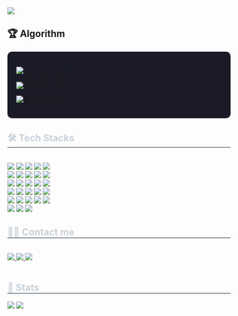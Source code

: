 <div>
    <img src="https://capsule-render.vercel.app/api?type=waving&color=7174d6&height=170&text=Greedy%20Developer,%20Hong&animation=&fontColor=498fa7&fontSize=60" />
    </div>
    <h2>🏆 Algorithm</h2>

<div style="background-color: #1a1b27; padding: 20px; border-radius: 10px; margin: 20px 0;">
  
  [![Solved.ac 프로필](http://mazassumnida.wtf/api/v2/generate_badge?boj=fkdldj4857)](https://solved.ac/profile/fkdldj4857)
  
  ![mazandi profile](http://mazandi.herokuapp.com/api?handle=fkdldj4857&theme=dark)
  
  <a href="https://git.io/streak-stats"><img src="https://streak-stats.demolab.com?user=hinoyat&theme=dark&border_radius=10&locale=ko&date_format=%5BY.%5Dn.j&exclude_days=Sun" alt="GitHub Streak" /></a>
</div>
    <div style="text-align: left;">
    <h2 style="border-bottom: 1px solid #21262d; color: #c9d1d9;"> 🛠️ Tech Stacks </h2> <br> 
    <div style="margin: ; text-align: left;" "text-align: left;"> <img src="https://img.shields.io/badge/Apache Tomcat-F8DC75?style=flat&logo=Apache Tomcat&logoColor=white">
          <img src="https://img.shields.io/badge/Amazon AWS-232F3E?style=flat&logo=Amazon AWS&logoColor=white">
          <img src="https://img.shields.io/badge/Bootstrap-7952B3?style=flat&logo=Bootstrap&logoColor=white">
          <img src="https://img.shields.io/badge/CSS3-1572B6?style=flat&logo=CSS3&logoColor=white">
          <img src="https://img.shields.io/badge/Django-092E20?style=flat&logo=Django&logoColor=white">
          <br/><img src="https://img.shields.io/badge/Docker-2496ED?style=flat&logo=Docker&logoColor=white">
          <img src="https://img.shields.io/badge/Figma-F24E1E?style=flat&logo=Figma&logoColor=white">
          <img src="https://img.shields.io/badge/Git-F05032?style=flat&logo=Git&logoColor=white">
          <img src="https://img.shields.io/badge/Github-181717?style=flat&logo=Github&logoColor=white">
          <img src="https://img.shields.io/badge/HTML5-E34F26?style=flat&logo=HTML5&logoColor=white">
          <br/><img src="https://img.shields.io/badge/Java-007396?style=flat&logo=Java&logoColor=white">
          <img src="https://img.shields.io/badge/Javascript-F7DF1E?style=flat&logo=Javascript&logoColor=white">
          <img src="https://img.shields.io/badge/Jenkins-D24939?style=flat&logo=Jenkins&logoColor=white">
          <img src="https://img.shields.io/badge/Linux-FCC624?style=flat&logo=Linux&logoColor=white">
          <img src="https://img.shields.io/badge/MySQL-4479A1?style=flat&logo=MySQL&logoColor=white">
          <br/><img src="https://img.shields.io/badge/Next.js-000000?style=flat&logo=Next.js&logoColor=white">
          <img src="https://img.shields.io/badge/Node.js-339933?style=flat&logo=Node.js&logoColor=white">
          <img src="https://img.shields.io/badge/Notion-000000?style=flat&logo=Notion&logoColor=white">
          <img src="https://img.shields.io/badge/Prettier-F7B93E?style=flat&logo=Prettier&logoColor=white">
          <img src="https://img.shields.io/badge/Python-3776AB?style=flat&logo=Python&logoColor=white">
          <br/><img src="https://img.shields.io/badge/React-61DAFB?style=flat&logo=React&logoColor=white">
          <img src="https://img.shields.io/badge/React Query-FF4154?style=flat&logo=React Query&logoColor=white">
          <img src="https://img.shields.io/badge/Redux-764ABC?style=flat&logo=Redux&logoColor=white">
          <img src="https://img.shields.io/badge/Spring-6DB33F?style=flat&logo=Spring&logoColor=white">
          <img src="https://img.shields.io/badge/Spring Boot-6DB33F?style=flat&logo=Spring Boot&logoColor=white">
          <br/><img src="https://img.shields.io/badge/Tailwind CSS-06B6D4?style=flat&logo=Tailwind CSS&logoColor=white">
          <img src="https://img.shields.io/badge/Vercel-000000?style=flat&logo=Vercel&logoColor=white">
          <img src="https://img.shields.io/badge/Vue.js-4FC08D?style=flat&logo=Vue.js&logoColor=white">
          </div>
    </div>
    <div style="text-align: left;">
    <h2 style="border-bottom: 1px solid #21262d; color: #c9d1d9;"> 🧑‍💻 Contact me </h2> <br> 
    <div style="text-align: left;"> <a href=https://www.instagram.com/be0milk?igsh=dTNmeHZ1NnhjeTNo> <img src="https://img.shields.io/badge/Instagram-E4405F?style=flat&logo=Instagram&logoColor=white&link=https://www.instagram.com/be0milk?igsh=dTNmeHZ1NnhjeTNo"> </a>
         <a href=https://velog.io/@fkdldj48/posts> <img src="https://img.shields.io/badge/Velog-20C997?style=flat&logo=Velog&logoColor=white&link=https://velog.io/@fkdldj48/posts"> </a>
         <a href=https://www.notion.so/ce96565302194e55aac6870265281d70> <img src="https://img.shields.io/badge/Notion-000000?style=flat&logo=Notion&logoColor=white&link=https://www.notion.so/ce96565302194e55aac6870265281d70"> </a>
          </div>  <br> 
    <div style="text-align: left;">  </div> 
    </div>
    <div style="text-align: left;"> 
    <h2 style="border-bottom: 1px solid #21262d; color: #c9d1d9;"> 🏅 Stats </h2> <div style="text-align: left;"> <img src="https://github-readme-stats.vercel.app/api?username=KIM9909&bg_color=180,a1cd98,00000000&title_color=04580a&text_color=04580a"
         /> <img src="https://github-readme-stats.vercel.app/api/top-langs/?username=KIM9909&layout=compact&bg_color=180,a1cd98,00000000&title_color=04580a&text_color=04580a"
           /> </div> 
    </div>
    
